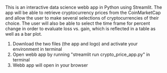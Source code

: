 This is an interactive data science webb app in Python using Streamlit. The app will be able to retrieve cryptocurrency prices from the CoinMarketCap and allow the user to make several selections of cryptocurrencies of their choice. The user will also be able to select the time frame for percent change in order to evaluate loss vs. gain, which is reflected in a table as well as a bar plot. 

1. Download the two files (the app and logo) and activate your environment in terminal
2. Open webb app by running "streamlit run crypto_price_app.py" in terminal
3. Webb app will open in your browser
